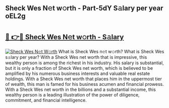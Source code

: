 ## Sheck Wes N𝚎t w𝚘rth - Part-5dY S𝚊lary per year oEL2g

# <h2><a href="http://gc48on.nevu.top/?p=Sheck+Wes">🔗 👉🔴 Sheck Wes N𝚎t w𝚘rth - S𝚊lary</a></h2>

[![Sheck Wes N𝚎t W𝚘rth](https://i.imgur.com/Oavwk0R.jpeg)](http://gc48on.nevu.top/?p=Sheck+Wes)
What is Sheck Wes n𝚎t w𝚘rth? What is Sheck Wes s𝚊lary per year?
With a Sheck Wes net worth that is impressive, this wealthy person is among the richest in his industry. His salary is substantial, but it is only a fraction of Sheck Wes net worth, which is believed to be amplified by his numerous business interests and valuable real estate holdings. With a Sheck Wes net worth that places him in the uppermost tier of wealth, this man is famed for his business acumen and financial prowess. With a Sheck Wes net worth in the billions and a substantial income, this wealthy person is a leading illustration of the power of diligence, commitment, and financial intelligence.
